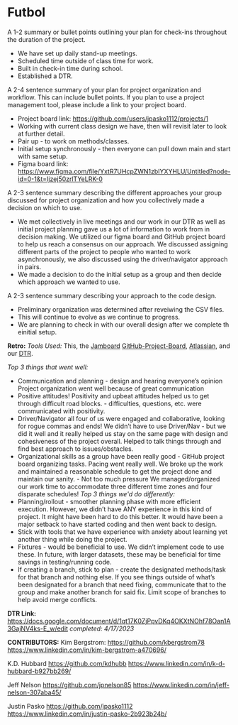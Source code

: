 # Futbol

A 1-2 summary or bullet points outlining your plan for check-ins throughout the duration of the project.
  - We have set up daily stand-up meetings.
  - Scheduled time outside of class time for work.
  - Built in check-in time during school.
  - Established a DTR.

A 2-4 sentence summary of your plan for project organization and workflow. This can include bullet points. If you plan to use a project management tool, please include a link to your project board.
  - Project board link: https://github.com/users/jpasko1112/projects/1
  - Working with current class design we have, then will revisit later to look at further detail.
  - Pair up - to work on methods/classes. 
  - Initial setup synchronously - then everyone can pull down main and start with same setup.
  - Figma board link: https://www.figma.com/file/YxtR7UHcpZWN1zbIYXYHLU/Untitled?node-id=0-1&t=Ijzej50zrlTYeLRK-0

A 2-3 sentence summary describing the different approaches your group discussed for project organization and how you collectively made a decision on which to use.
  - We met collectively in live meetings and our work in our DTR as well as initial project planning gave us a lot of information to work from in decision making. We utilized our figma board and GitHub project board to help us reach a consensus on our approach. We discussed assigning different parts of the project to people who wanted to work asynchronously, we also discussed using the driver/navigator approach in pairs. 
  - We made a decision to do the initial setup as a group and then decide which approach we wanted to use.

A 2-3 sentence summary describing your approach to the code design.
  - Preliminary organization was determined after reveiwing the CSV files.
  - This will continue to evolve as we continue to progress.
  - We are planning to check in with our overall design after we complete th einitial setup.

**Retro:**
*Tools Used:*
This, the [Jamboard](https://jamboard.google.com/d/1aAd-3OtME0SsgxoZilykxEz4W1OsDpOVIHZ4uYI9TG8/viewer?f=4) [GitHub-Project-Board](https://github.com/users/jpasko1112/projects/1/views/1?layout=board), [Atlassian](https://www.atlassian.com/team-playbook/plays/retrospective#instructions), and our [DTR](https://docs.google.com/document/d/1qt17K0ZjPpvDKq4OKXtNOhf78Oan1A3GajNV4ks-E_w/edit).

*Top 3 things that went well:*
- Communication and planning - design and hearing everyone’s opinion
Project organization went well because of great communication
- Positive attitudes! Positivity and upbeat attitudes helped us to get through difficult road blocks. - difficulties, questions, etc. were communicated with positivity.
- Driver/Navigator all four of us were engaged and collaborative, looking for rogue commas and ends! We didn’t have to use Driver/Nav - but we did it well and it really helped us stay on the same page with design and cohesiveness of the project overall. Helped to talk things through and find best approach to issues/obstacles.
- Organizational skills as a group have been really good - GitHub project board organizing tasks. Pacing went really well. We broke up the work and maintained a reasonable schedule to get the project done and maintain our sanity. - Not too much pressure
We managed/organized our work time to accommodate three different time zones and four disparate schedules! 
*Top 3 things we'd do differently:*
- Planning/rollout  - smoother planning phase with more efficient execution. However, we didn’t have ANY experience in this kind of project. 
It might have been hard to do this better. It would have been a major setback to have started coding and then went back to design.
- Stick with tools that we have experience with anxiety about learning yet another thing while doing the project. 
- Fixtures - would be beneficial to use. We didn’t implement code to use these. In future, with larger datasets, these may be beneficial for time savings in testing/running code. 
- If creating a branch, stick to plan - create the designated methods/task for that branch and nothing else. If you see things outside of what’s been designated for a branch that need fixing, communicate that to the group and make another branch for said fix. Limit scope of branches to help avoid merge conflicts.


**DTR Link:** https://docs.google.com/document/d/1qt17K0ZjPpvDKq4OKXtNOhf78Oan1A3GajNV4ks-E_w/edit  *completed: 4/17/2023*


**CONTRIBUTORS:**
Kim Bergstrom:  https://github.com/kbergstrom78
                https://www.linkedin.com/in/kim-bergstrom-a470696/
               

  K.D. Hubbard  https://github.com/kdhubb
                https://www.linkedin.com/in/k-d-hubbard-b927bb269/

  Jeff Nelson   https://github.com/jpnelson85
                https://www.linkedin.com/in/jeff-nelson-307aba45/

  Justin Pasko  https://github.com/jpasko1112
                https://www.linkedin.com/in/justin-pasko-2b923b24b/
